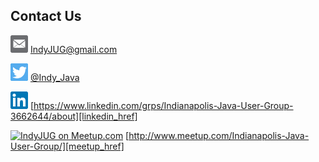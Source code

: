 ## Contact Us

[![Email][email]][email_href] [IndyJUG@gmail.com][email_href]

[![IndyJUG on Twitter][twitter]][twitter_href] [@Indy_Java][twitter_href]

[![IndyJUG on LinkedIn][linkedin]][linkedin_href] [https://www.linkedin.com/grps/Indianapolis-Java-User-Group-3662644/about][linkedin_href]

[![IndyJUG on Meetup.com][meetup_logo]][meetup_href] [http://www.meetup.com/Indianapolis-Java-User-Group/][meetup_href]

[email]: /img/email.png
[email_href]: mailto:indyjug+web@gmail.com?subject=Website+Contact

[twitter]: /img/twitter.png
[twitter_href]: https://twitter.com/indy_java

[linkedin]: /img/linkedin.png
[linkedin_href]: https://www.linkedin.com/groups/3662644

[meetup_logo]: http://img.meetup.com/img/logo_45.png
[meetup_href]: http://www.meetup.com/r/inbound/0/0/shareimg/http://www.meetup.com/Indianapolis-Java-User-Group/?a=shareimg
